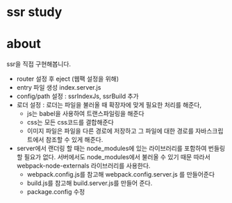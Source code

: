 # ssr study

# about

ssr을 직접 구현해봅니다.

- router 설정 후 eject (웹팩 설정을 위해)
- entry 파일 생성 index.server.js
- config/path 설정 : ssrIndexJs, ssrBuild 추가
- 로더 설정 : 로더는 파일을 불러올 때 확장자에 맞게 필요한 처리를 해준다,
  - js는 babel을 사용하여 트랜스파일링을 해준다
  - css는 모든 css코드를 결합해준다
  - 이미지 파일은 파일을 다른 경로에 저장하고 그 파일에 대한 경로를 자바스크립트에서 참조할 수 있게 해준다.
- server에서 랜더링 할 때는 node_modules에 있는 라이브러리를 포함하여 번들링 할 필요가 없다. 서버에서도 node_modules에서 불러올 수 있기 때문 따라서 webpack-node-externals 라이브러리를 사용한다.
  - webpack.config.js를 참고해 webpack.config.server.js 를 만들어준다
  - build.js를 참고해 build.server.js를 만들어 준다.
  - package.config 수정

